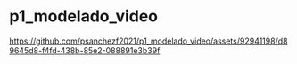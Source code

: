 # p1_modelado_video


https://github.com/psanchezf2021/p1_modelado_video/assets/92941198/d89645d8-f4fd-438b-85e2-088891e3b39f

